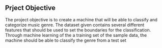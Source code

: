 ## Prject Objective

The project objective is to create a machine that will be able to classify and categorize music genre. The
dataset given contains several different features that should be used to set the boundaries for the classification.
Through machine learning of the a training set of the sample data, the machine should be able to classify the
genre from a test set
